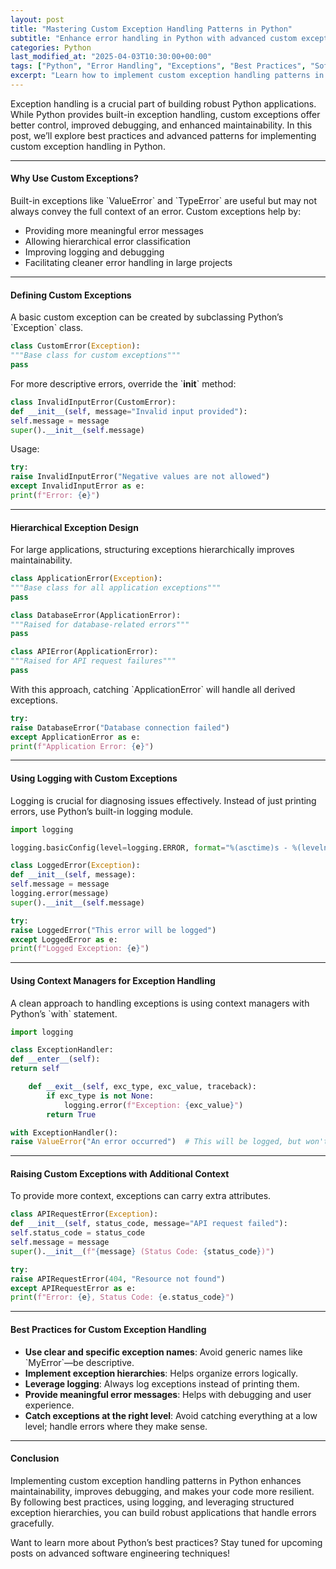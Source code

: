 ```yaml
---
layout: post
title: "Mastering Custom Exception Handling Patterns in Python"
subtitle: "Enhance error handling in Python with advanced custom exception patterns"
categories: Python
last_modified_at: "2025-04-03T10:30:00+00:00"
tags: ["Python", "Error Handling", "Exceptions", "Best Practices", "Software Development"]
excerpt: "Learn how to implement custom exception handling patterns in Python for better error management, maintainability, and debugging."
---
```

Exception handling is a crucial part of building robust Python applications. While Python provides built-in exception handling, custom exceptions offer better control, improved debugging, and enhanced maintainability. In this post, we’ll explore best practices and advanced patterns for implementing custom exception handling in Python.

---

#### Why Use Custom Exceptions?

Built-in exceptions like &#96;ValueError&#96; and &#96;TypeError&#96; are useful but may not always convey the full context of an error. Custom exceptions help by:

- Providing more meaningful error messages
- Allowing hierarchical error classification
- Improving logging and debugging
- Facilitating cleaner error handling in large projects

---

#### Defining Custom Exceptions

A basic custom exception can be created by subclassing Python’s &#96;Exception&#96; class.

```python  
class CustomError(Exception):  
"""Base class for custom exceptions"""  
pass  
```

For more descriptive errors, override the &#96;__init__&#96; method:

```python  
class InvalidInputError(CustomError):  
def __init__(self, message="Invalid input provided"):  
self.message = message  
super().__init__(self.message)  
```

Usage:

```python  
try:  
raise InvalidInputError("Negative values are not allowed")  
except InvalidInputError as e:  
print(f"Error: {e}")  
```

---

#### Hierarchical Exception Design

For large applications, structuring exceptions hierarchically improves maintainability.

```python  
class ApplicationError(Exception):  
"""Base class for all application exceptions"""  
pass

class DatabaseError(ApplicationError):  
"""Raised for database-related errors"""  
pass

class APIError(ApplicationError):  
"""Raised for API request failures"""  
pass  
```

With this approach, catching &#96;ApplicationError&#96; will handle all derived exceptions.

```python  
try:  
raise DatabaseError("Database connection failed")  
except ApplicationError as e:  
print(f"Application Error: {e}")  
```

---

#### Using Logging with Custom Exceptions

Logging is crucial for diagnosing issues effectively. Instead of just printing errors, use Python’s built-in logging module.

```python  
import logging

logging.basicConfig(level=logging.ERROR, format="%(asctime)s - %(levelname)s - %(message)s")

class LoggedError(Exception):  
def __init__(self, message):  
self.message = message  
logging.error(message)  
super().__init__(self.message)

try:  
raise LoggedError("This error will be logged")  
except LoggedError as e:  
print(f"Logged Exception: {e}")  
```

---

#### Using Context Managers for Exception Handling

A clean approach to handling exceptions is using context managers with Python’s &#96;with&#96; statement.

```python  
import logging

class ExceptionHandler:  
def __enter__(self):  
return self

    def __exit__(self, exc_type, exc_value, traceback):  
        if exc_type is not None:  
            logging.error(f"Exception: {exc_value}")  
        return True  

with ExceptionHandler():  
raise ValueError("An error occurred")  # This will be logged, but won't crash the program  
```

---

#### Raising Custom Exceptions with Additional Context

To provide more context, exceptions can carry extra attributes.

```python  
class APIRequestError(Exception):  
def __init__(self, status_code, message="API request failed"):  
self.status_code = status_code  
self.message = message  
super().__init__(f"{message} (Status Code: {status_code})")

try:  
raise APIRequestError(404, "Resource not found")  
except APIRequestError as e:  
print(f"Error: {e}, Status Code: {e.status_code}")  
```

---

#### Best Practices for Custom Exception Handling

- **Use clear and specific exception names**: Avoid generic names like &#96;MyError&#96;—be descriptive.
- **Implement exception hierarchies**: Helps organize errors logically.
- **Leverage logging**: Always log exceptions instead of printing them.
- **Provide meaningful error messages**: Helps with debugging and user experience.
- **Catch exceptions at the right level**: Avoid catching everything at a low level; handle errors where they make sense.

---

#### Conclusion

Implementing custom exception handling patterns in Python enhances maintainability, improves debugging, and makes your code more resilient. By following best practices, using logging, and leveraging structured exception hierarchies, you can build robust applications that handle errors gracefully.

Want to learn more about Python’s best practices? Stay tuned for upcoming posts on advanced software engineering techniques!  
